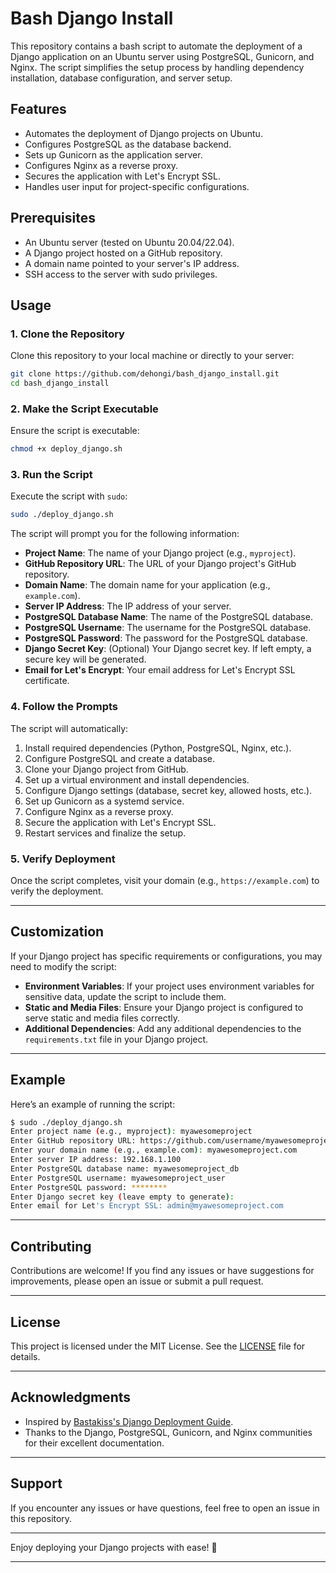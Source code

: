 # Bash Django Install

This repository contains a bash script to automate the deployment of a Django application on an Ubuntu server using PostgreSQL, Gunicorn, and Nginx. The script simplifies the setup process by handling dependency installation, database configuration, and server setup.

## Features

- Automates the deployment of Django projects on Ubuntu.
- Configures PostgreSQL as the database backend.
- Sets up Gunicorn as the application server.
- Configures Nginx as a reverse proxy.
- Secures the application with Let's Encrypt SSL.
- Handles user input for project-specific configurations.

## Prerequisites

- An Ubuntu server (tested on Ubuntu 20.04/22.04).
- A Django project hosted on a GitHub repository.
- A domain name pointed to your server's IP address.
- SSH access to the server with sudo privileges.

## Usage

### 1. Clone the Repository

Clone this repository to your local machine or directly to your server:

```bash
git clone https://github.com/dehongi/bash_django_install.git
cd bash_django_install
```

### 2. Make the Script Executable

Ensure the script is executable:

```bash
chmod +x deploy_django.sh
```

### 3. Run the Script

Execute the script with `sudo`:

```bash
sudo ./deploy_django.sh
```

The script will prompt you for the following information:

- **Project Name**: The name of your Django project (e.g., `myproject`).
- **GitHub Repository URL**: The URL of your Django project's GitHub repository.
- **Domain Name**: The domain name for your application (e.g., `example.com`).
- **Server IP Address**: The IP address of your server.
- **PostgreSQL Database Name**: The name of the PostgreSQL database.
- **PostgreSQL Username**: The username for the PostgreSQL database.
- **PostgreSQL Password**: The password for the PostgreSQL database.
- **Django Secret Key**: (Optional) Your Django secret key. If left empty, a secure key will be generated.
- **Email for Let's Encrypt**: Your email address for Let's Encrypt SSL certificate.

### 4. Follow the Prompts

The script will automatically:

1. Install required dependencies (Python, PostgreSQL, Nginx, etc.).
2. Configure PostgreSQL and create a database.
3. Clone your Django project from GitHub.
4. Set up a virtual environment and install dependencies.
5. Configure Django settings (database, secret key, allowed hosts, etc.).
6. Set up Gunicorn as a systemd service.
7. Configure Nginx as a reverse proxy.
8. Secure the application with Let's Encrypt SSL.
9. Restart services and finalize the setup.

### 5. Verify Deployment

Once the script completes, visit your domain (e.g., `https://example.com`) to verify the deployment.

---

## Customization

If your Django project has specific requirements or configurations, you may need to modify the script:

- **Environment Variables**: If your project uses environment variables for sensitive data, update the script to include them.
- **Static and Media Files**: Ensure your Django project is configured to serve static and media files correctly.
- **Additional Dependencies**: Add any additional dependencies to the `requirements.txt` file in your Django project.

---

## Example

Here’s an example of running the script:

```bash
$ sudo ./deploy_django.sh
Enter project name (e.g., myproject): myawesomeproject
Enter GitHub repository URL: https://github.com/username/myawesomeproject.git
Enter your domain name (e.g., example.com): myawesomeproject.com
Enter server IP address: 192.168.1.100
Enter PostgreSQL database name: myawesomeproject_db
Enter PostgreSQL username: myawesomeproject_user
Enter PostgreSQL password: ********
Enter Django secret key (leave empty to generate): 
Enter email for Let's Encrypt SSL: admin@myawesomeproject.com
```

---

## Contributing

Contributions are welcome! If you find any issues or have suggestions for improvements, please open an issue or submit a pull request.

---

## License

This project is licensed under the MIT License. See the [LICENSE](LICENSE) file for details.

---

## Acknowledgments

- Inspired by [Bastakiss's Django Deployment Guide](https://bastakiss.com/blog/django-6/deploy-django-on-ubuntu-using-postgresql-gunicorn-nginx-174).
- Thanks to the Django, PostgreSQL, Gunicorn, and Nginx communities for their excellent documentation.

---

## Support

If you encounter any issues or have questions, feel free to open an issue in this repository.

---

Enjoy deploying your Django projects with ease! 🚀

---
